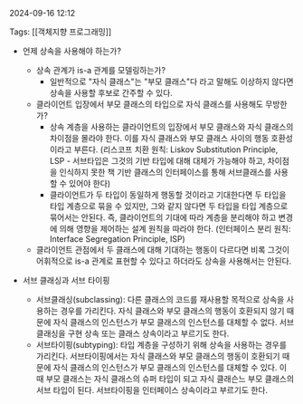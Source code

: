 
2024-09-16 12:12

Tags: [[객체지향 프로그래밍]]


- 언제 상속을 사용해야 하는가?
	- 상속 관계가 is-a 관계를 모델링하는가?
		- 일반적으로 "자식 클래스"는 "부모 클래스"다 라고 말해도 이상하지 않다면 상속을 사용할 후보로 간주할 수 있다.
	- 클라이언트 입장에서 부모 클래스의 타입으로 자식 클래스를 사용해도 무방한가?
		- 상속 계층을 사용하는 클라이언트의 입장에서 부모 클래스와 자식 클래스의 차이점을 몰라야 한다. 이를 자식 클래스와 부모 클래스 사이의 행동 호환성이라고 부른다. (리스코프 치환 원칙: Liskov Substitution Principle, LSP - 서브타입은 그것의 기반 타입에 대해 대체가 가능해야 하고, 차이점을 인식하지 못한 책 기반 클래스의 인터페이스를 통해 서브클래스를 사용할 수 있어야 한다)
		- 클라이언트가 두 타입이 동일하게 행동할 것이라고 기대한다면 두 타입을 타입 계층으로 묶을 수 있지만, 그와 같지 않다면 두 타입을 타입 계층으로 묶어서는 안된다. 즉, 클라이언트의 기대에 따라 계층을 분리해야 하고 변경에 의해 영향을 제어하는 설계 원칙을 따라야 한다. (인터페이스 분리 원칙: Interface Segregation Principle, ISP)
	- 클라이언트 관점에서 두 클래스에 대해 기대하는 행동이 다르다면 비록 그것이 어휘적으로 is-a 관계로 표현할 수 있다고 하더라도 상속을 사용해서는 안된다.

- 서브 클래싱과 서브 타이핑
	- 서브클래싱(subclassing): 다른 클래스의 코드를 재사용할 목적으로 상속을 사용하는 경우를 가리킨다. 자식 클래스와 부모 클래스의 행동이 호환되지 않기 때문에 자식 클래스의 인스턴스가 부모 클래스의 인스턴스를 대체할 수 없다. 서브 클래싱을 구현 상속 또는 클래스 상속이라고 부르기도 한다.
	- 서브타이핑(subtyping): 타입 계층을 구성하기 위해 상속을 사용하는 경우를 가리킨다. 서브타이핑에서는 자식 클래스와 부모 클래스의 행동이 호환되기 때문에 자식 클래스의 인스턴스가 부모 클래스의 인스턴스를 대체할 수 있다. 이 때 부모 클래스는 자식 클래스의 슈퍼 타입이 되고 자식 클래슨느 부모 클래스의 서브 타입이 된다. 서브타이핑을 인터페이스 상속이라고 부르기도 한다.



